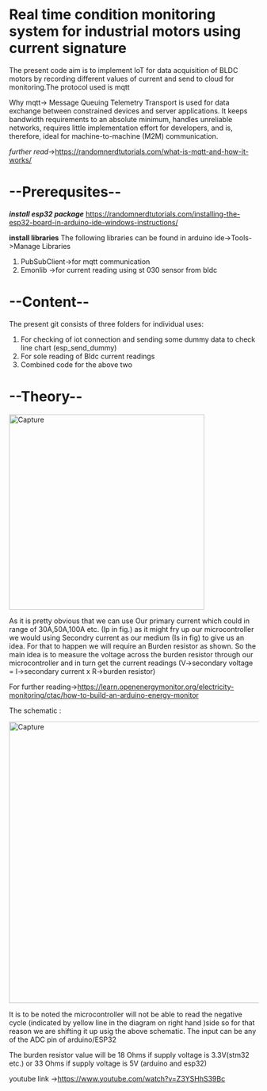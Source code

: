 
# Real time condition monitoring system for industrial motors using current signature

The present code aim is to implement IoT for data acquisition of BLDC motors by recording different values of current and send to cloud for monitoring.The protocol used is mqtt


Why mqtt-> Message Queuing Telemetry Transport is used for data exchange between constrained devices and server applications. It keeps bandwidth requirements to an absolute minimum, handles unreliable networks, requires little implementation effort for developers, and is, therefore, ideal for machine-to-machine (M2M) communication.

*further read*->https://randomnerdtutorials.com/what-is-mqtt-and-how-it-works/


# --Prerequsites--

___install esp32 package___
  https://randomnerdtutorials.com/installing-the-esp32-board-in-arduino-ide-windows-instructions/
  
__install libraries__
 The following libraries can be found in arduino ide->Tools->Manage Libraries
   1. PubSubClient->for mqtt communication
   2. Emonlib ->for current reading using st 030 sensor from bldc
# --Content--   
The present git consists of three folders for individual uses:
 1. For checking of iot connection and sending some dummy data to check line chart (esp_send_dummy)
 2. For sole reading of Bldc current readings
 3. Combined code for the above two 
# --Theory--
<img width="394" alt="Capture" src="https://user-images.githubusercontent.com/28966259/118945734-5b5aff80-b973-11eb-8eaa-ff4f657d1c7a.PNG">

As it is pretty obvious that we can use Our primary current which could in range of 30A,50A,100A etc. (Ip in fig.) as it might fry up our microcontroller we would using Secondry current as our medium (Is in fig) to give us an idea. For that to happen we will require an Burden resistor as shown. So the main idea is to measure the voltage across the burden resistor through our microcontroller and in turn get the current readings (V->secondary voltage = I->secondary current x R->burden resistor)


For further reading->https://learn.openenergymonitor.org/electricity-monitoring/ctac/how-to-build-an-arduino-energy-monitor

The schematic :

<img width="568" alt="Capture" src="https://user-images.githubusercontent.com/28966259/118969576-d67be000-b98a-11eb-9fd7-be547bbc2ec0.PNG">


It is to be noted the microcontroller will not be able to read the negative cycle (indicated by yellow line in the diagram on right hand )side so for that reason we are shifting it up usig the above schematic. The input can be any of the ADC pin of arduino/ESP32

The burden resistor value will be  18 Ohms if supply voltage is 3.3V(stm32 etc.) or 33 Ohms if supply voltage is 5V (arduino and esp32)


youtube link ->https://www.youtube.com/watch?v=Z3YSHhS39Bc




 
 

